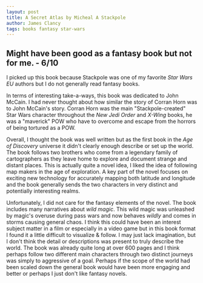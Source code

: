 ```yaml
---
layout: post
title: A Secret Atlas by Micheal A Stackpole
author: James Clancy
tags: books fantasy star-wars
---
```


## Might have been good as a fantasy book but not for me. - 6/10

I picked up this book because Stackpole was one of my favorite _Star Wars EU_ authors but I do not generally read fantasy books. 

In terms of interesting take-a-ways, this book was dedicated to John McCain. I had never thought about how similar the story of Corran Horn was to John McCain's story. Corran Horn was the main "Stackpole-created" Star Wars character throughout the _New Jedi Order_ and _X-Wing_ books, he was a "maverick" POW who have to overcome and escape from the horrors of being tortured as a POW.

Overall, I thought the book was well written but as the first book in the _Age of Discovery_ universe it didn't clearly enough describe or set up the world. The book follows two brothers who come from a legendary family of cartographers as they leave home to explore and document strange and distant places. This is actually quite a novel idea, I liked the idea of following map makers in the age of exploration. A key part of the novel focuses on exciting new technology for accurately mapping both latitude and longitude and the book generally sends the two characters in very distinct and potentially interesting realms. 

Unfortunately, I did not care for the fantasy elements of the novel. The book includes many narratives about _wild magic_. This wild magic was unleashed by magic's overuse during pass wars and now behaves _wildly_ and comes in storms causing general chaos. I think this could have been an interest subject matter in a film or especially in a video game but in this book format I found it a little difficult to visualize & follow. I may just lack imagination, but I don't think the detail or descriptions was present to truly describe the world. The book was already quite long at over 600 pages and I think perhaps follow two different main characters through two distinct journeys was simply to aggressive of a goal. Perhaps if the scope of the world had been scaled down the general book would have been more engaging and better or perhaps I just don't like fantasy novels.
